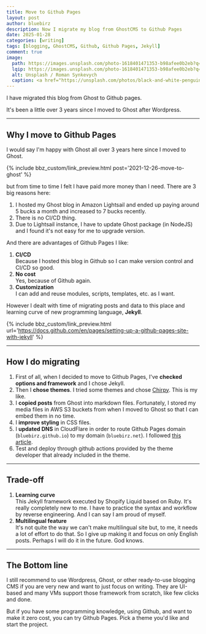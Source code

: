 ```yaml
---
title: Move to Github Pages
layout: post
author: bluebirz
description: Now I migrate my blog from GhostCMS to Github Pages
date: 2025-01-28
categories: [writing]
tags: [blogging, GhostCMS, Github, Github Pages, Jekyll]
comment: true
image:
  path: https://images.unsplash.com/photo-1618401471353-b98afee0b2eb?q=80&w=2088&auto=format&fit=crop&ixlib=rb-4.0.3&ixid=M3wxMjA3fDB8MHxwaG90by1wYWdlfHx8fGVufDB8fHx8fA%3D%3D
  lqip: https://images.unsplash.com/photo-1618401471353-b98afee0b2eb?q=10&w=2088&auto=format&fit=crop&ixlib=rb-4.0.3&ixid=M3wxMjA3fDB8MHxwaG90by1wYWdlfHx8fGVufDB8fHx8fA%3D%3D
  alt: Unsplash / Roman Synkevych
  caption: <a href="https://unsplash.com/photos/black-and-white-penguin-toy-wX2L8L-fGeA">Unsplash / Roman Synkevych</a>
---
```


I have migrated this blog from Ghost to Github pages.

It's been a little over 3 years since I moved to Ghost after Wordpress.

---

## Why I move to Github Pages

I would say I'm happy with Ghost all over 3 years here since I moved to Ghost.

{% include bbz_custom/link_preview.html post='2021-12-26-move-to-ghost' %}

but from time to time I felt I have paid more money than I need. There are 3 big reasons here:

1. I hosted my Ghost blog in Amazon Lightsail and ended up paying around 5 bucks a month and increased to 7 bucks recently.
1. There is no CI/CD thing.
1. Due to Lightsail instance, I have to update Ghost package (in NodeJS) and I found it's not easy for me to upgrade version.

And there are advantages of Github Pages I like:

1. **CI/CD**  
  Because I hosted this blog in Github so I can make version control and CI/CD so good.
1. **No cost**  
  Yes, because of Github again.
1. **Customization**  
  I can add and reuse modules, scripts, templates, etc. as I want.

However I dealt with time of migrating posts and data to this place and learning curve of new programming language, **Jekyll**.

{% include bbz_custom/link_preview.html url='<https://docs.github.com/en/pages/setting-up-a-github-pages-site-with-jekyll>' %}

---

## How I do migrating

1. First of all, when I decided to move to Github Pages, I've **checked options and framework** and I chose Jekyll.
1. Then I **chose themes**. I tried some themes and chose [Chirpy](https://chirpy.cotes.page). This is my like.
1. I **copied posts** from Ghost into markdown files. Fortunately, I stored my media files in AWS S3 buckets from when I moved to Ghost so that I can embed them in no time.
1. I **improve styling** in CSS files.
1. I **updated DNS** in CloudFlare in order to route Github Pages domain (`bluebirz.github.io`) to my domain (`bluebirz.net`). I followed [this article](https://blog.cloudflare.com/secure-and-fast-github-pages-with-cloudflare/).
1. Test and deploy through github actions provided by the theme developer that already included in the theme.

---

## Trade-off

1. **Learning curve**  
  This Jekyll framework executed by Shopify Liquid based on Ruby. It's really completely new to me. I have to practice the syntax and workflow by reverse engineering. And I can say I am proud of myself.
1. **Multilingual feature**  
  It's not quite the way we can't make multilingual site but, to me, it needs a lot of effort to do that. So I give up making it and focus on only English posts. Perhaps I will do it in the future. God knows.
  
---

## The Bottom line

I still recommend to use Wordpress, Ghost, or other ready-to-use blogging CMS if you are very new and want to just focus on writing. They are UI-based and many VMs support those framework from scratch, like few clicks and done.

But if you have some programming knowledge, using Github, and want to make it zero cost, you can try Github Pages. Pick a theme you'd like and start the project.
